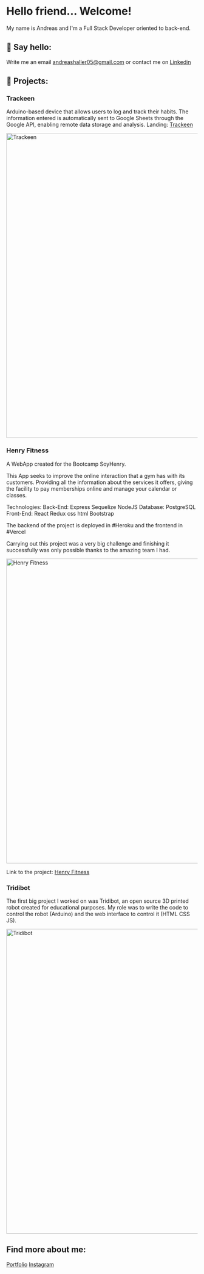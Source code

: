 # Hello friend... Welcome!

My name is Andreas and I'm a Full Stack Developer oriented to back-end.  

## 🚀 Say hello:
Write me an email andreashaller05@gmail.com
or contact me on [Linkedin](https://www.linkedin.com/in/andreas-haller-schade/?locale=en_US)

## 🚀 Projects:
### Trackeen
Arduino-based device that allows users to log and track their habits. The information entered is automatically sent to Google Sheets through the Google API, enabling remote data storage and analysis.
Landing: [Trackeen](https://trackeen.cl/)

<img src="https://res.cloudinary.com/dzdh345nq/image/upload/v1730816589/git/trackeen.jpg" width="800" title="Trackeen">


### Henry Fitness
A WebApp created for the Bootcamp SoyHenry.

This App seeks to improve the online interaction that a gym has with its customers. Providing all the information about the services it offers, giving the facility to pay memberships online and manage your calendar or classes.

Technologies:
Back-End: Express Sequelize NodeJS 
Database: PostgreSQL
Front-End: React Redux css html Bootstrap 

The backend of the project is deployed in #Heroku and the frontend in #Vercel

Carrying out this project was a very big challenge and finishing it successfully was only possible thanks to the amazing team I had.

<img src="https://res.cloudinary.com/dzdh345nq/image/upload/v1663123854/git/Screenshot_4_ix133e.png" width="800" title="Henry Fitness">

Link to the project: [Henry Fitness](https://hfitness.vercel.app/)

### Tridibot
The first big project I worked on was Tridibot, an open source 3D printed robot created for educational purposes. 
My role was to write the code to control the robot (Arduino) and the web interface to control it (HTML CSS JS).

<img src="https://res.cloudinary.com/dzdh345nq/image/upload/v1663122441/git/IMG-20171028-WA0013_oj7kdg.jpg" width="800" title="Tridibot">

## Find more about me:

[Portfolio](https://theandihaller.com/)
[Instagram](https://www.instagram.com/theandihaller/)
